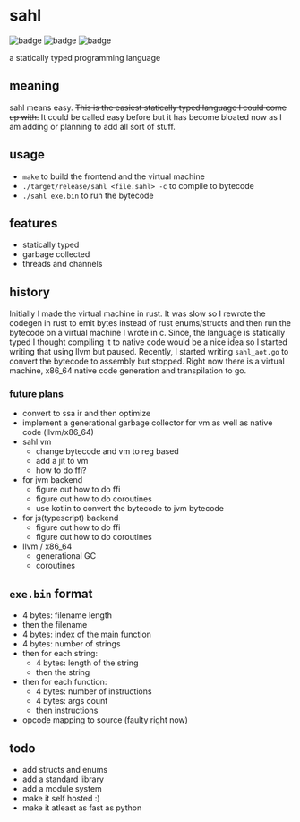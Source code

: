 # sahl

![badge](https://img.shields.io/endpoint?url=https://gist.githubusercontent.com/abooishaaq/2bc57fe31c6d742b25defe3549e78433/raw/tests.json)
![badge](https://img.shields.io/endpoint?url=https://gist.githubusercontent.com/abooishaaq/2bc57fe31c6d742b25defe3549e78433/raw/aot.json)
![badge](https://img.shields.io/endpoint?url=https://gist.githubusercontent.com/abooishaaq/2bc57fe31c6d742b25defe3549e78433/raw/go.json)

a statically typed programming language

## meaning

sahl means easy. <s>This is the easiest statically typed language I could come up with.</s> It could be called easy before but it has become bloated now as I am adding or planning to add all sort of stuff.

## usage

- `make` to build the frontend and the virtual machine
- `./target/release/sahl <file.sahl> -c` to compile to bytecode
- `./sahl exe.bin` to run the bytecode

## features

- statically typed
- garbage collected
- threads and channels

## history

Initially I made the virtual machine in rust. It was slow so I rewrote the codegen in rust to emit bytes instead of rust enums/structs and then run the bytecode on a virtual machine I wrote in c. Since, the language is statically typed I thought compiling it to native code would be a nice idea so I started writing that using llvm but paused. Recently, I started writing `sahl_aot.go` to convert the bytecode to assembly but stopped. Right now there is a virtual machine, x86_64 native code generation and transpilation to go.


### future plans

- convert to ssa ir and then optimize
- implement a generational garbage collector for vm as well as native code (llvm/x86_64)
- sahl vm
  - change bytecode and vm to reg based
  - add a jit to vm
  - how to do ffi?
- for jvm backend
  - figure out how to do ffi
  - figure out how to do coroutines
  - use kotlin to convert the bytecode to jvm bytecode
- for js(typescript) backend
  - figure out how to do ffi
  - figure out how to do coroutines
- llvm / x86_64
  - generational GC
  - coroutines

## `exe.bin` format

- 4 bytes: filename length
- then the filename
- 4 bytes: index of the main function
- 4 bytes: number of strings
- then for each string:
  - 4 bytes: length of the string
  - then the string
- then for each function:
  - 4 bytes: number of instructions
  - 4 bytes: args count
  - then instructions
- opcode mapping to source (faulty right now)

## todo

- add structs and enums
- add a standard library
- add a module system
- make it self hosted :)
- make it atleast as fast as python
